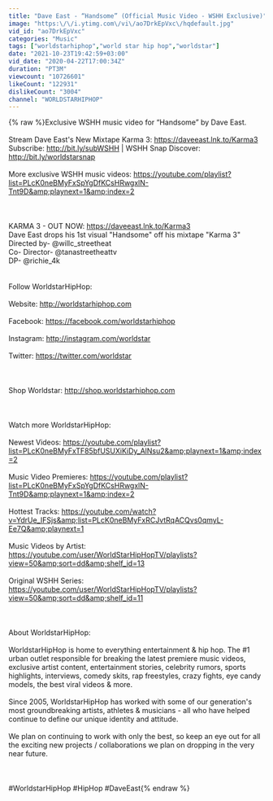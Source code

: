 ```yaml
---
title: "Dave East - “Handsome” (Official Music Video - WSHH Exclusive)"
image: "https:\/\/i.ytimg.com\/vi\/ao7DrkEpVxc\/hqdefault.jpg"
vid_id: "ao7DrkEpVxc"
categories: "Music"
tags: ["worldstarhiphop","world star hip hop","worldstar"]
date: "2021-10-23T19:42:59+03:00"
vid_date: "2020-04-22T17:00:34Z"
duration: "PT3M"
viewcount: "10726601"
likeCount: "122931"
dislikeCount: "3004"
channel: "WORLDSTARHIPHOP"
---
```

{% raw %}Exclusive WSHH music video for “Handsome” by Dave East.<br /><br />Stream Dave East's New Mixtape Karma 3: <a rel="nofollow" target="blank" href="https://daveeast.lnk.to/Karma3">https://daveeast.lnk.to/Karma3</a><br />Subscribe: <a rel="nofollow" target="blank" href="http://bit.ly/subWSHH">http://bit.ly/subWSHH</a> | WSHH Snap Discover: <a rel="nofollow" target="blank" href="http://bit.ly/worldstarsnap">http://bit.ly/worldstarsnap</a><br /><br />More exclusive WSHH music videos: <a rel="nofollow" target="blank" href="https://youtube.com/playlist?list=PLcK0neBMyFxSpYgDfKCsHRwgxlN-Tnt9D&amp;playnext=1&amp;index=2">https://youtube.com/playlist?list=PLcK0neBMyFxSpYgDfKCsHRwgxlN-Tnt9D&amp;playnext=1&amp;index=2</a><br /><br /> <br /><br />KARMA 3 - OUT NOW: <a rel="nofollow" target="blank" href="https://daveeast.lnk.to/Karma3">https://daveeast.lnk.to/Karma3</a><br />Dave East drops his 1st visual &quot;Handsome&quot; off his mixtape &quot;Karma 3&quot;<br />Directed by- @willc_streetheat<br />Co- Director- @tanastreetheattv<br />DP- @richie_4k<br /> <br /><br />Follow WorldstarHipHop:<br /><br />Website: <a rel="nofollow" target="blank" href="http://worldstarhiphop.com">http://worldstarhiphop.com</a><br /><br />Facebook: <a rel="nofollow" target="blank" href="https://facebook.com/worldstarhiphop">https://facebook.com/worldstarhiphop</a><br /><br />Instagram: <a rel="nofollow" target="blank" href="http://instagram.com/worldstar">http://instagram.com/worldstar</a><br /><br />Twitter: <a rel="nofollow" target="blank" href="https://twitter.com/worldstar">https://twitter.com/worldstar</a><br /><br /> <br /><br />Shop Worldstar: <a rel="nofollow" target="blank" href="http://shop.worldstarhiphop.com">http://shop.worldstarhiphop.com</a><br /><br /> <br /><br />Watch more WorldstarHipHop:<br /><br />Newest Videos: <a rel="nofollow" target="blank" href="https://youtube.com/playlist?list=PLcK0neBMyFxTF85bfUSUXiKiDy_AlNsu2&amp;playnext=1&amp;index=2">https://youtube.com/playlist?list=PLcK0neBMyFxTF85bfUSUXiKiDy_AlNsu2&amp;playnext=1&amp;index=2</a><br /><br />Music Video Premieres: <a rel="nofollow" target="blank" href="https://youtube.com/playlist?list=PLcK0neBMyFxSpYgDfKCsHRwgxlN-Tnt9D&amp;playnext=1&amp;index=2">https://youtube.com/playlist?list=PLcK0neBMyFxSpYgDfKCsHRwgxlN-Tnt9D&amp;playnext=1&amp;index=2</a><br /><br />Hottest Tracks: <a rel="nofollow" target="blank" href="https://youtube.com/watch?v=YdrUe_IFSjs&amp;list=PLcK0neBMyFxRCJvtRqACQvs0qmyL-Ee7Q&amp;playnext=1">https://youtube.com/watch?v=YdrUe_IFSjs&amp;list=PLcK0neBMyFxRCJvtRqACQvs0qmyL-Ee7Q&amp;playnext=1</a><br /><br />Music Videos by Artist: <a rel="nofollow" target="blank" href="https://youtube.com/user/WorldStarHipHopTV/playlists?view=50&amp;sort=dd&amp;shelf_id=13">https://youtube.com/user/WorldStarHipHopTV/playlists?view=50&amp;sort=dd&amp;shelf_id=13</a><br /><br />Original WSHH Series: <a rel="nofollow" target="blank" href="https://youtube.com/user/WorldStarHipHopTV/playlists?view=50&amp;sort=dd&amp;shelf_id=11">https://youtube.com/user/WorldStarHipHopTV/playlists?view=50&amp;sort=dd&amp;shelf_id=11</a><br /><br /> <br /><br />About WorldstarHipHop:<br /><br />WorldstarHipHop is home to everything entertainment &amp; hip hop. The #1 urban outlet responsible for breaking the latest premiere music videos, exclusive artist content, entertainment stories, celebrity rumors, sports highlights, interviews, comedy skits, rap freestyles, crazy fights, eye candy models, the best viral videos &amp; more.<br /><br />Since 2005, WorldstarHipHop has worked with some of our generation's most groundbreaking artists, athletes &amp; musicians - all who have helped continue to define our unique identity and attitude.<br /><br />We plan on continuing to work with only the best, so keep an eye out for all the exciting new projects / collaborations we plan on dropping in the very near future.<br /><br /> <br /><br />#WorldstarHipHop #HipHop #DaveEast{% endraw %}
